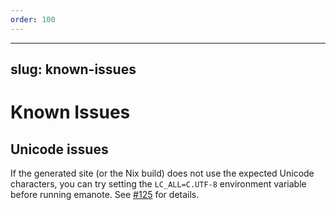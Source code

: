 ```yaml
---
order: 100
---
```


---
slug: known-issues
---

# Known Issues

## Unicode issues

If the generated site (or the Nix build) does not use the expected Unicode characters, you can try setting the `LC_ALL=C.UTF-8` environment variable before running emanote. See [\#125](https://github.com/srid/emanote/issues/125) for details.
